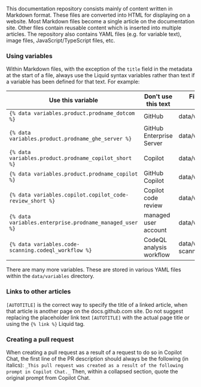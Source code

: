 This documentation repository consists mainly of content written in Markdown format. These files are converted into HTML for displaying on a website. Most Markdown files become a single article on the documentation site. Other files contain reusable content which is inserted into multiple articles. The repository also contains YAML files (e.g. for variable text), image files, JavaScript/TypeScript files, etc.

### Using variables

Within Markdown files, with the exception of the `title` field in the metadata at the start of a file, always use the Liquid syntax variables rather than text if a variable has been defined for that text. For example:

| Use this variable | Don't use this text | File where variable is defined |
| --- | --- | --- |
| `{% data variables.product.prodname_dotcom %}` | GitHub | data/variables/product.yml |
| `{% data variables.product.prodname_ghe_server %}` | GitHub Enterprise Server | data/variables/product.yml | 
| `{% data variables.product.prodname_copilot_short %}` | Copilot | data/variables/product.yml | 
| `{% data variables.product.prodname_copilot %}` | GitHub Copilot | data/variables/product.yml | 
| `{% data variables.copilot.copilot_code-review_short %}` | Copilot code review | data/variables/copilot.yml | 
| `{% data variables.enterprise.prodname_managed_user %}` | managed user account | data/variables/enterprise.yml | 
| `{% data variables.code-scanning.codeql_workflow %}` | CodeQL analysis workflow | data/variables/code-scanning.yml | 

There are many more variables. These are stored in various YAML files within the `data/variables` directory.

### Links to other articles

`[AUTOTITLE]` is the correct way to specify the title of a linked article, when that article is another page on the docs.github.com site. Do not suggest replacing the placeholder link text `[AUTOTITLE]` with the actual page title or using the `{% link %}` Liquid tag.

### Creating a pull request

When creating a pull request as a result of a request to do so in Copilot Chat, the first line of the PR description should always be the following (in italics): `_This pull request was created as a result of the following prompt in Copilot Chat._` Then, within a collapsed section, quote the original prompt from Copilot Chat.
